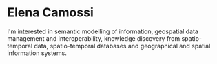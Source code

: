# Elena Camossi

I'm interested in semantic modelling of information, geospatial data management and interoperability, knowledge discovery from spatio-temporal data, spatio-temporal databases and geographical and spatial information systems. 